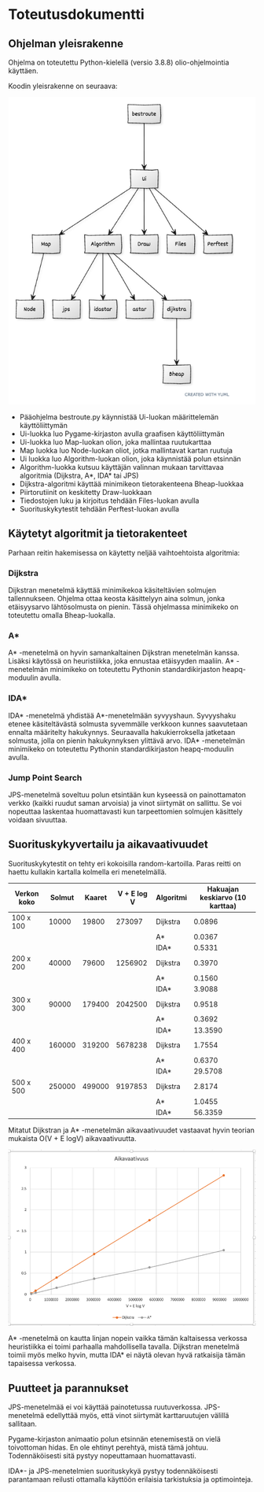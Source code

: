 # Toteutusdokumentti

## Ohjelman yleisrakenne

Ohjelma on toteutettu Python-kielellä (versio 3.8.8) olio-ohjelmointia käyttäen.  

Koodin yleisrakenne on seuraava:

<img src="/dokumentaatio/png/uml-kaavio.png" width="750">

- Pääohjelma bestroute.py käynnistää Ui-luokan määrittelemän käyttöliittymän
- Ui-luokka luo Pygame-kirjaston avulla graafisen käyttöliittymän
- Ui-luokka luo Map-luokan olion, joka mallintaa ruutukarttaa
- Map luokka luo Node-luokan oliot, jotka mallintavat kartan ruutuja
- Ui luokka luo Algorithm-luokan olion, joka käynnistää polun etsinnän
- Algorithm-luokka kutsuu käyttäjän valinnan mukaan tarvittavaa algoritmia (Dijkstra, A*, IDA* tai JPS)
- Dijkstra-algoritmi käyttää minimikeon tietorakenteena Bheap-luokkaa
- Piirtorutiinit on keskitetty Draw-luokkaan
- Tiedostojen luku ja kirjoitus tehdään Files-luokan avulla
- Suorituskykytestit tehdään Perftest-luokan avulla

## Käytetyt algoritmit ja tietorakenteet

Parhaan reitin hakemisessa on käytetty neljää vaihtoehtoista algoritmia:

### Dijkstra
Dijkstran menetelmä käyttää minimikekoa käsiteltävien solmujen tallennukseen.  Ohjelma ottaa keosta käsittelyyn aina solmun, jonka etäisyysarvo lähtösolmusta on pienin.  Tässä ohjelmassa minimikeko on toteutettu omalla Bheap-luokalla.

### A*
A* -menetelmä on hyvin samankaltainen Dijkstran menetelmän kanssa.  Lisäksi käytössä on  heuristiikka, joka ennustaa etäisyyden maaliin.  A* -menetelmän minimikeko on toteutettu Pythonin standardikirjaston heapq-moduulin avulla.

### IDA*
IDA* -menetelmä yhdistää A*-menetelmään syvyyshaun.  Syvyyshaku etenee käsiteltävästä solmusta syvemmälle verkkoon kunnes saavutetaan ennalta määritelty hakukynnys. Seuraavalla hakukierroksella jatketaan solmusta, jolla on pienin hakukynnyksen ylittävä arvo.  IDA* -menetelmän minimikeko on toteutettu Pythonin standardikirjaston heapq-moduulin avulla.

### Jump Point Search
JPS-menetelmä soveltuu polun etsintään kun kyseessä on painottamaton verkko (kaikki ruudut saman arvoisia) ja vinot siirtymät on sallittu.  Se voi nopeuttaa laskentaa huomattavasti kun tarpeettomien solmujen käsittely voidaan sivuuttaa.

## Suorituskykyvertailu ja aikavaativuudet

Suorituskykytestit on tehty eri kokoisilla random-kartoilla.  Paras reitti on haettu kullakin kartalla kolmella eri menetelmällä.

Verkon koko | Solmut | Kaaret | V + E log V | Algoritmi | Hakuajan keskiarvo (10 karttaa)|
--------|--------|--------|--------|-------------|-------------|
| 100 x 100 | 10000 | 19800 | 273097 | Dijkstra | 0.0896 |
| | | | | A\* | 0.0367 |
| | | | | IDA\* | 0.5331 |
| 200 x 200 | 40000 | 79600 | 1256902 | Dijkstra | 0.3970 |
| | | | | A\*     | 0.1560 |
| | | | | IDA\*   | 3.9088 |
| 300 x 300 | 90000 | 179400 | 2042500 | Dijkstra | 0.9518 |
| | | | | A\*     | 0.3692 |
| | | | | IDA\*   | 13.3590 |
| 400 x 400 | 160000 | 319200 | 5678238 | Dijkstra | 1.7554 |
| | | | | A\*      | 0.6370 |
| | | | | IDA\*    | 29.5708 |
| 500 x 500 | 250000 | 499000 | 9197853 | Dijkstra | 2.8174  |
| | | | | A\*     | 1.0455  |
| | | | | IDA\*   | 56.3359 |

Mitatut Dijkstran ja A\* -menetelmän aikavaativuudet vastaavat hyvin teorian mukaista O(V + E logV) aikavaativuutta.

<img src="/dokumentaatio/png/aikavaativuus.png" width="750">

A\* -menetelmä on kautta linjan nopein vaikka tämän kaltaisessa verkossa heuristiikka ei toimi parhaalla mahdollisella tavalla.  Dijkstran menetelmä toimii myös melko hyvin, mutta IDA\* ei näytä olevan hyvä ratkaisija tämän tapaisessa verkossa.

## Puutteet ja parannukset

JPS-menetelmää ei voi käyttää painotetussa ruutuverkossa.  JPS-menetelmä edellyttää myös, että vinot siirtymät karttaruutujen välillä sallitaan.

Pygame-kirjaston animaatio polun etsinnän etenemisestä on vielä toivottoman hidas.  En ole ehtinyt perehtyä, mistä tämä johtuu.  Todennäköisesti sitä pystyy nopeuttamaan huomattavasti.

IDA*- ja JPS-menetelmien suorituskykyä pystyy todennäköisesti parantamaan reilusti ottamalla käyttöön erilaisia tarkistuksia ja optimointeja.
